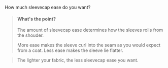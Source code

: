
How much sleevecap ease do you want?

> #### What's the point?
>
>  The amount of sleevecap ease determines how the sleeves rolls from the shouder.
> 
>  More ease makes the sleeve curl into the seam as you would expect from a coat. Less ease makes the sleeve lie flatter.

> The lighter your fabric, the less sleevecap ease you want.
